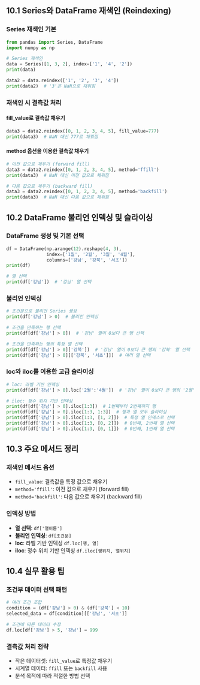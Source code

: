 ## 10.1 Series와 DataFrame 재색인 (Reindexing)

### Series 재색인 기본

```python
from pandas import Series, DataFrame
import numpy as np

# Series 재색인
data = Series([1, 3, 2], index=['1', '4', '2'])
print(data)

data2 = data.reindex(['1', '2', '3', '4'])
print(data2)  # '3'은 NaN으로 채워짐
```

### 재색인 시 결측값 처리

#### fill_value로 결측값 채우기
```python
data3 = data2.reindex([0, 1, 2, 3, 4, 5], fill_value=777)
print(data3)  # NaN 대신 777로 채워짐
```

#### method 옵션을 이용한 결측값 채우기
```python
# 이전 값으로 채우기 (forward fill)
data3 = data2.reindex([0, 1, 2, 3, 4, 5], method='ffill')
print(data3)  # NaN 대신 이전 값으로 채워짐

# 다음 값으로 채우기 (backward fill)
data3 = data2.reindex([0, 1, 2, 3, 4, 5], method='backfill')
print(data3)  # NaN 대신 다음 값으로 채워짐
```

## 10.2 DataFrame 불리언 인덱싱 및 슬라이싱

### DataFrame 생성 및 기본 선택
```python
df = DataFrame(np.arange(12).reshape(4, 3), 
               index=['1월', '2월', '3월', '4월'], 
               columns=['강남', '강북', '서초'])
print(df)

# 열 선택
print(df['강남'])  # '강남' 열 선택
```

### 불리언 인덱싱
```python
# 조건문으로 불리언 Series 생성
print(df['강남'] > 0)  # 불리언 인덱싱

# 조건을 만족하는 행 선택
print(df[df['강남'] > 0])  # '강남' 열이 0보다 큰 행 선택

# 조건을 만족하는 행의 특정 열 선택
print(df[df['강남'] > 0]['강북'])  # '강남' 열이 0보다 큰 행의 '강북' 열 선택
print(df[df['강남'] > 0][['강북', '서초']])  # 여러 열 선택
```

### loc와 iloc를 이용한 고급 슬라이싱
```python
# loc: 라벨 기반 인덱싱
print(df[df['강남'] > 0].loc['2월':'4월'])  # '강남' 열이 0보다 큰 행의 '2월'부터 '4월'까지

# iloc: 정수 위치 기반 인덱싱
print(df[df['강남'] > 0].iloc[1:3])  # 1번째부터 2번째까지 행
print(df[df['강남'] > 0].iloc[1:3, 1:3])  # 행과 열 모두 슬라이싱
print(df[df['강남'] > 0].iloc[1:3, [1, 2]])  # 특정 열 인덱스로 선택
print(df[df['강남'] > 0].iloc[1:3, [0, 2]])  # 0번째, 2번째 열 선택
print(df[df['강남'] > 0].iloc[1:3, [0, 1]])  # 0번째, 1번째 열 선택
```

## 10.3 주요 메서드 정리

### 재색인 메서드 옵션
- `fill_value`: 결측값을 특정 값으로 채우기
- `method='ffill'`: 이전 값으로 채우기 (forward fill)
- `method='backfill'`: 다음 값으로 채우기 (backward fill)

### 인덱싱 방법
- **열 선택**: `df['열이름']`
- **불리언 인덱싱**: `df[조건문]`
- **loc**: 라벨 기반 인덱싱 `df.loc[행, 열]`
- **iloc**: 정수 위치 기반 인덱싱 `df.iloc[행위치, 열위치]`

## 10.4 실무 활용 팁

### 조건부 데이터 선택 패턴
```python
# 여러 조건 조합
condition = (df['강남'] > 0) & (df['강북'] < 10)
selected_data = df[condition][['강남', '서초']]

# 조건에 따른 데이터 수정
df.loc[df['강남'] > 5, '강남'] = 999
```

### 결측값 처리 전략
- 작은 데이터셋: `fill_value`로 특정값 채우기
- 시계열 데이터: `ffill` 또는 `backfill` 사용
- 분석 목적에 따라 적절한 방법 선택